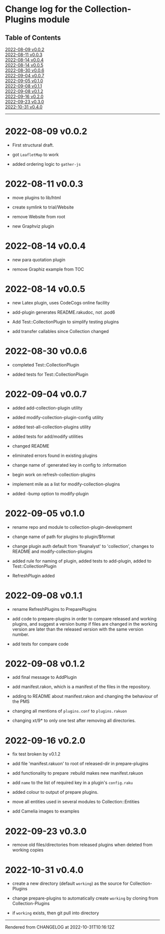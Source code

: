 # Change log for the Collection-Plugins module
>
## Table of Contents
[2022-08-09 v0.0.2](#2022-08-09-v002)  
[2022-08-11 v0.0.3](#2022-08-11-v003)  
[2022-08-14 v0.0.4](#2022-08-14-v004)  
[2022-08-14 v0.0.5](#2022-08-14-v005)  
[2022-08-30 v0.0.6](#2022-08-30-v006)  
[2022-09-04 v0.0.7](#2022-09-04-v007)  
[2022-09-05 v0.1.0](#2022-09-05-v010)  
[2022-09-08 v0.1.1](#2022-09-08-v011)  
[2022-09-08 v0.1.2](#2022-09-08-v012)  
[2022-09-16 v0.2.0](#2022-09-16-v020)  
[2022-09-23 v0.3.0](#2022-09-23-v030)  
[2022-10-31 v0.4.0](#2022-10-31-v040)  

----
# 2022-08-09 v0.0.2
*  First structural draft.

*  got `LeafletMap` to work

*  added ordering logic to `gather-js`

# 2022-08-11 v0.0.3
*  move plugins to lib/html

*  create symlink to trial/Website

*  remove Website from root

*  new Graphviz plugin

# 2022-08-14 v0.0.4
*  new para quotation plugin

*  remove Graphiz example from TOC

# 2022-08-14 v0.0.5
*  new Latex plugin, uses CodeCogs online facility

*  add-plugin generates README.rakudoc, not .pod6

*  Add Test::CollectionPlugin to simplify testing plugins

*  add transfer callables since Collection changed

# 2022-08-30 v0.0.6
*  completed Test::CollectionPlugin

*  added tests for Test::CollectionPlugin

# 2022-09-04 v0.0.7
*  added add-collection-plugin utility

*  added modify-collection-plugin-config utility

*  added test-all-collection-plugins utility

*  added tests for add/modify utilities

*  changed README

*  eliminated errors found in existing plugins

*  change name of :generated key in config to :information

*  begin work on refresh-collection-plugins

*  implement mile as a list for modify-collection-plugins

*  added -bump option to modify-plugin

# 2022-09-05 v0.1.0
*  rename repo and module to collection-plugin-development

*  change name of path for plugins to plugin/$format

*  change plugin auth default from 'finanalyst' to 'collection', changes to README and modify-collection-plugins

*  added rule for naming of plugin, added tests to add-plugin, added to Test::CollectionPlugin

*  RefreshPlugin added

# 2022-09-08 v0.1.1
*  rename RefreshPlugins to PreparePlugins

*  add code to prepare-plugins in order to compare released and working plugins, and suggest a version bump if files are changed in the working version are later than the released version with the same version number.

*  add tests for compare code

# 2022-09-08 v0.1.2
*  add final message to AddPlugin

*  add manifest.rakon, which is a manifest of the files in the repository.

*  adding to README about manifest.rakon and changing the behaviour of the PMS

*  changing all mentions of `plugins.conf` to `plugins.rakuon`

*  changing xt/9* to only one test after removing all directories.

# 2022-09-16 v0.2.0
*  fix test broken by v0.1.2

*  add file 'manifest.rakuon' to root of released-dir in prepare-plugins

*  add functionality to prepare :rebuild makes new manifest.rakuon

*  add `name` to the list of required key in a plugin's `config.raku`

*  added colour to output of prepare plugins.

*  move all entities used in several modules to Collection::Entities

*  add Camelia images to examples

# 2022-09-23 v0.3.0
*  remove old files/directories from released plugins when deleted from working copies

# 2022-10-31 v0.4.0


*  create a new directory (default `working`) as the source for Collection-Plugins

*  change prepare-plugins to automatically create `working` by cloning from Collection-Plugins

*  if `working` exists, then git pull into directory





----
Rendered from CHANGELOG at 2022-10-31T10:16:12Z